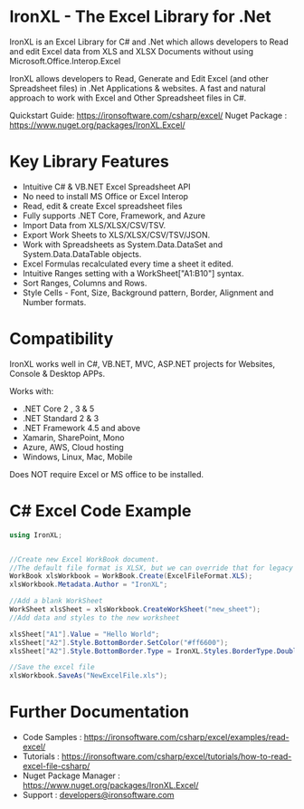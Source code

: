 # IronXL - The Excel Library for .Net

IronXL is an Excel Library for C# and .Net which allows developers to Read and edit Excel data from XLS and XLSX Documents without using Microsoft.Office.Interop.Excel

IronXL allows developers to Read, Generate and Edit Excel (and other Spreadsheet files) in .Net Applications & websites. A fast and natural approach to work with Excel and Other Spreadsheet files in C#.

Quickstart Guide: <https://ironsoftware.com/csharp/excel/> Nuget Package : <https://www.nuget.org/packages/IronXL.Excel/>

# Key Library Features

- Intuitive C# & VB.NET Excel Spreadsheet API
- No need to install MS Office or Excel Interop
- Read, edit & create Excel spreadsheet files
- Fully supports .NET Core, Framework, and Azure
- Import Data from XLS/XLSX/CSV/TSV.
- Export Work Sheets to XLS/XLSX/CSV/TSV/JSON.
- Work with Spreadsheets as System.Data.DataSet and System.Data.DataTable objects.
- Excel Formulas recalculated every time a sheet it edited.
- Intuitive Ranges setting with a WorkSheet["A1:B10"] syntax.
- Sort Ranges, Columns and Rows.
- Style Cells - Font, Size, Background pattern, Border, Alignment and Number formats.

# Compatibility

IronXL works well in C#, VB.NET, MVC, ASP.NET projects for Websites, Console & Desktop APPs.

Works with:

- .NET Core 2 , 3 & 5
- .NET Standard 2 & 3
- .NET Framework 4.5 and above
- Xamarin, SharePoint, Mono
- Azure, AWS, Cloud hosting
- Windows, Linux, Mac, Mobile

Does NOT require Excel or MS office to be installed.

# C&num; Excel Code Example

```csharp
using IronXL;


//Create new Excel WorkBook document. 
//The default file format is XLSX, but we can override that for legacy support
WorkBook xlsWorkbook = WorkBook.Create(ExcelFileFormat.XLS);
xlsWorkbook.Metadata.Author = "IronXL";

//Add a blank WorkSheet
WorkSheet xlsSheet = xlsWorkbook.CreateWorkSheet("new_sheet");
//Add data and styles to the new worksheet

xlsSheet["A1"].Value = "Hello World";
xlsSheet["A2"].Style.BottomBorder.SetColor("#ff6600");
xlsSheet["A2"].Style.BottomBorder.Type = IronXL.Styles.BorderType.Double;

//Save the excel file
xlsWorkbook.SaveAs("NewExcelFile.xls");
```

# Further Documentation

- Code Samples : <https://ironsoftware.com/csharp/excel/examples/read-excel/>
- Tutorials : <https://ironsoftware.com/csharp/excel/tutorials/how-to-read-excel-file-csharp/>
- Nuget Package Manager : <https://www.nuget.org/packages/IronXL.Excel/>
- Support : <developers@ironsoftware.com>
